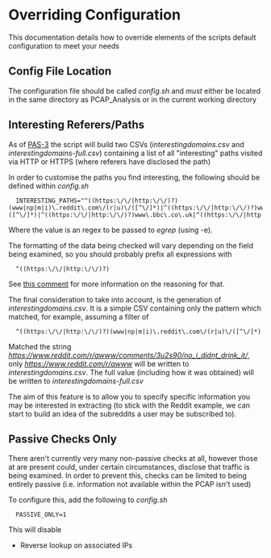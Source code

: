 Overriding Configuration
=========================

This documentation details how to override elements of the scripts default configuration to meet your needs



Config File Location
----------------------

The configuration file should be called *config.sh* and *must* either be located in the same directory as PCAP_Analysis or in the current working directory



Interesting Referers/Paths
-----------------------------

As of [PAS-3](http://projects.bentasker.co.uk/jira_projects/browse/PAS-3.html) the script will build two CSVs (*interestingdomains.csv* and *interestingdomains-full.csv*) containing a list of all "interesting" paths visited via HTTP or HTTPS (where referers have disclosed the path)

In order to customise the paths you find interesting, the following should be defined within *config.sh*

      INTERESTING_PATHS="^((https:\/\/|http:\/\/)?)(www|np|m|i)\.reddit\.com\/(r|u)\/([^\/]*)|^((https:\/\/|http:\/\/)?)www\.google\.([^\/]*)|^((https:\/\/|http:\/\/)?)www\.bbc\.co\.uk|^((https:\/\/|http:\/\/)?)t.co/"

Where the value is an regex to be passed to *egrep* (using -e).

The formatting of the data being checked will vary depending on the field being examined, so you should probably prefix all expressions with

      ^((https:\/\/|http:\/\/)?)

See [this comment](http://projects.bentasker.co.uk/jira_projects/browse/PAS-3.html#comment1299105) for more information on the reasoning for that.

The final consideration to take into account, is the generation of *interestingdomains.csv*. It is a simple CSV containing only the pattern which matched, for example, assuming a filter of

      ^((https:\/\/|http:\/\/)?)(www|np|m|i)\.reddit\.com\/(r|u)\/([^\/]*)

Matched the string *https://www.reddit.com/r/awww/comments/3u2s90/no_i_didnt_drink_it/*, only *https://www.reddit.com/r/awww* will be written to *interestingdomains.csv*. The full value (including how it was obtained) will be written to *interestingdomains-full.csv*

The aim of this feature is to allow you to specify specific information you may be interested in extracting (to stick with the Reddit example, we can start to build an idea of the subreddits a user may be subscribed to).



Passive Checks Only
---------------------

There aren't currently very many non-passive checks at all, however those at are present could, under certain circumstances, disclose that traffic is being examined. In order to prevent this, checks can be limited to being entirely passive (i.e. information not available within the PCAP isn't used)

To configure this, add the following to *config.sh*

      PASSIVE_ONLY=1

This will disable

* Reverse lookup on associated IPs


